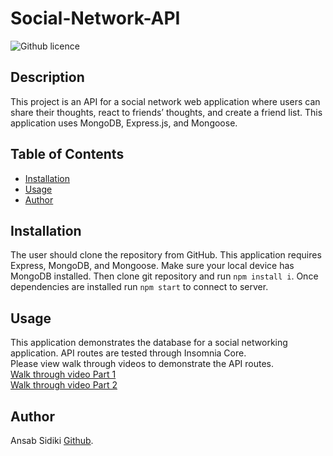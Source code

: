 # Social-Network-API
![Github licence](http://img.shields.io/badge/license-MIT-blue.svg)

## Description 
This project is an API for a social network web application where users can share their thoughts, react to friends’ thoughts, and create a friend list. This application uses MongoDB, Express.js, and Mongoose. 

## Table of Contents
* [Installation](#installation)
* [Usage](#usage)
* [Author](#author)

## Installation 
The user should clone the repository from GitHub. This application requires Express, MongoDB, and Mongoose. Make sure your local device has MongoDB installed. Then clone git repository and run `npm install i`. Once dependencies are installed run `npm start` to connect to server.

## Usage 
This application demonstrates the database for a social networking application. API routes are tested through Insomnia Core.<br>
Please view walk through videos to demonstrate the API routes.<br>
[Walk through video Part 1](https://drive.google.com/file/d/16r0trbhWkEofJOjzHN6Zf-okZ4xu_xel/view)<br>
[Walk through video Part 2](https://drive.google.com/file/d/1AM2qSFoRGPvp_GC-eaaKeGIV-T1W_Zqu/view)<br>


## Author
Ansab Sidiki [Github](https://github.com/asidiki).
